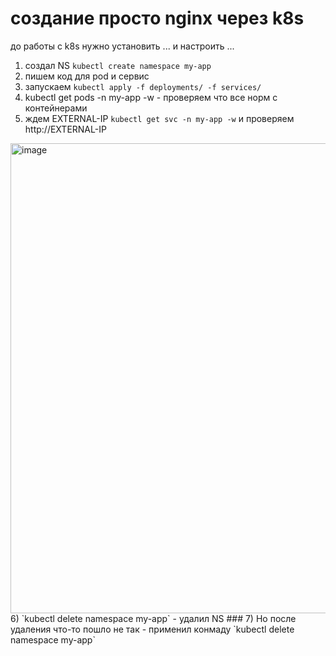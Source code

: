 # создание просто nginx через k8s
до работы с k8s нужно установить  ... и настроить ...
1) создал NS `kubectl create namespace my-app`
2) пишем код для pod и сервис
3) запускаем `kubectl apply -f deployments/ -f services/`
4) kubectl get pods -n my-app -w - проверяем что все норм с контейнерами
5)   ждем EXTERNAL-IP `kubectl get svc -n my-app -w` и проверяем http://EXTERNAL-IP
<img width="2380" height="752" alt="image" src="https://github.com/user-attachments/assets/087a2bd8-3a2b-4c58-8cf9-471dd100f5ea" />
6) `kubectl delete namespace my-app` - удалил NS
### 7) Но после удаления что-то пошло не так - применил конмаду `kubectl delete namespace my-app`       
